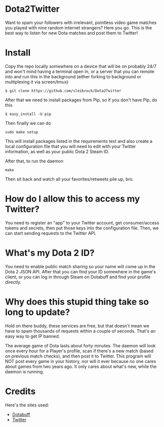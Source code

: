 Dota2Twitter
============

Want to spam your followers with irrelevant, pointless video game 
matches you played with nine random internet strangers? Here you go. This is 
the best way to listen for new Dota matches and post them to Twitter!

# Install

Copy the repo locally somewhere on a device that will be on probably 24/7 
and won't mind having a terminal open in, or a server that you can remote 
into and run this in the background (either forking to background or 
multiplexing it via screen/tmux)

```
$ git clone https://github.com/sleibrock/Dota2Twitter
```

After that we need to install packages from Pip, so if you don't have Pip, 
do this

```
$ easy_install -U pip
```

Then finally we can do

```
sudo make setup
```

This will install packages listed in the requirements text and also create a 
local configuration file that you will need to edit with your Twitter 
information, as well as your public Dota 2 Steam ID.

After that, to run the daemon
```
make
```

Then sit back and watch all your favorites/retweets pile up, bro.

# How do I allow this to access my Twitter?

You need to register an "app" to your Twitter account, get consumer/access 
tokens and secrets, then put those keys into the configuration file. Then, 
we can start sending requests to the Twitter API.

# What's my Dota 2 ID?

You need to enable public match sharing so your name will come up in the 
Dota 2 JSON API. After that you can find your ID somewhere in the game's client, 
or you can log in through Steam on Dotabuff and find your profile directly.

# Why does this stupid thing take so long to update?

Hold on there buddy, these services are free, but that doesn't mean we 
have to spam thousands of requests within a couple of seconds. That's an 
easy way to get IP banned.

The average game of Dota lasts about forty minutes. The daemon will 
look once every hour for a Player's profile, scan if there's a new match 
(based on previous match checks), and then post it to Twitter. This program 
will NOT post every game in your history, nor will it ever because no one 
cares about games from two years ago. It only cares about what's new, 
while the daemon is running.

# Credits

Here's the sites used:

* [Dotabuff](http://www.dotabuff.com/)
* [Twitter](https://twitter.com/)

